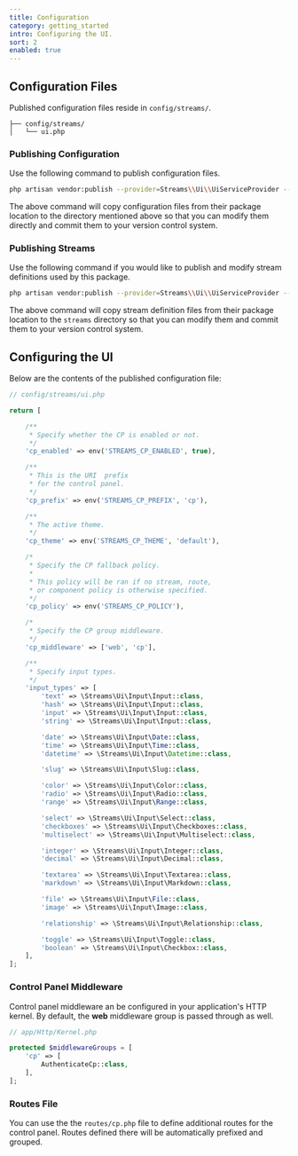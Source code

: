 ```yaml
---
title: Configuration
category: getting_started
intro: Configuring the UI.
sort: 2
enabled: true
---
```


## Configuration Files

Published configuration files reside in `config/streams/`.

``` files
├── config/streams/
│   └── ui.php
```

### Publishing Configuration

Use the following command to publish configuration files.

```bash
php artisan vendor:publish --provider=Streams\\Ui\\UiServiceProvider --tag=config
```

The above command will copy configuration files from their package location to the directory mentioned above so that you can modify them directly and commit them to your version control system.

### Publishing Streams

Use the following command if you would like to publish and modify stream definitions used by this package.

```bash
php artisan vendor:publish --provider=Streams\\Ui\\UiServiceProvider --tag=streams
```

The above command will copy stream definition files from their package location to the `streams` directory so that you can modify them and commit them to your version control system.

## Configuring the UI

Below are the contents of the published configuration file:

```php
// config/streams/ui.php

return [

    /**
     * Specify whether the CP is enabled or not.
     */
    'cp_enabled' => env('STREAMS_CP_ENABLED', true),

    /**
     * This is the URI  prefix
     * for the control panel.
     */
    'cp_prefix' => env('STREAMS_CP_PREFIX', 'cp'),

    /**
     * The active theme.
     */
    'cp_theme' => env('STREAMS_CP_THEME', 'default'),

    /*
     * Specify the CP fallback policy.
     * 
     * This policy will be ran if no stream, route,
     * or component policy is otherwise specified.
     */
    'cp_policy' => env('STREAMS_CP_POLICY'),

    /*
     * Specify the CP group middleware.
     */
    'cp_middleware' => ['web', 'cp'],

    /**
     * Specify input types.
     */
    'input_types' => [
        'text' => \Streams\Ui\Input\Input::class,
        'hash' => \Streams\Ui\Input\Input::class,
        'input' => \Streams\Ui\Input\Input::class,
        'string' => \Streams\Ui\Input\Input::class,

        'date' => \Streams\Ui\Input\Date::class,
        'time' => \Streams\Ui\Input\Time::class,
        'datetime' => \Streams\Ui\Input\Datetime::class,

        'slug' => \Streams\Ui\Input\Slug::class,

        'color' => \Streams\Ui\Input\Color::class,
        'radio' => \Streams\Ui\Input\Radio::class,
        'range' => \Streams\Ui\Input\Range::class,

        'select' => \Streams\Ui\Input\Select::class,
        'checkboxes' => \Streams\Ui\Input\Checkboxes::class,
        'multiselect' => \Streams\Ui\Input\Multiselect::class,

        'integer' => \Streams\Ui\Input\Integer::class,
        'decimal' => \Streams\Ui\Input\Decimal::class,

        'textarea' => \Streams\Ui\Input\Textarea::class,
        'markdown' => \Streams\Ui\Input\Markdown::class,

        'file' => \Streams\Ui\Input\File::class,
        'image' => \Streams\Ui\Input\Image::class,

        'relationship' => \Streams\Ui\Input\Relationship::class,

        'toggle' => \Streams\Ui\Input\Toggle::class,
        'boolean' => \Streams\Ui\Input\Checkbox::class,
    ],
];
```

### Control Panel Middleware

Control panel middleware an be configured in your application's HTTP kernel. By default, the **web** middleware group is passed through as well.

```php
// app/Http/Kernel.php

protected $middlewareGroups = [
    'cp' => [
        AuthenticateCp::class,
    ],
];
```

### Routes File

You can use the the `routes/cp.php` file to define additional routes for the control panel. Routes defined there will be automatically prefixed and grouped.
